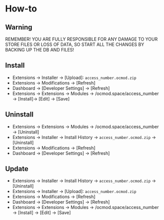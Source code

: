 # How-to

## Warning
REMEMBER! YOU ARE FULLY RESPONSIBLE FOR ANY DAMAGE TO YOUR STORE FILES OR LOSS OF DATA, SO START ALL THE CHANGES BY BACKING UP THE DB AND FILES!

## Install
* Extensions → Installer → [Upload]: `access_number.ocmod.zip`
* Extensions → Modifications → [Refresh]
* Dashboard → [Developer Settings] → [Refresh]
* Extensions → Extensions → Modules → /ocmod.space/access_number → [Install]→ [Edit] → [Save]

## Uninstall
* Extensions → Extensions → Modules → /ocmod.space/access_number → [Uninstall]
* Extensions → Installer → Install History → `access_number.ocmod.zip` → [Uninstall]
* Extensions → Modifications → [Refresh]
* Dashboard → [Developer Settings] → [Refresh]

## Update
* Extensions → Installer → Install History → `access_number.ocmod.zip` → [Uninstall]
* Extensions → Installer → [Upload]: `access_number.ocmod.zip`
* Extensions → Modifications → [Refresh]
* Dashboard → [Developer Settings] → [Refresh]
* Extensions → Extensions → Modules → /ocmod.space/access_number → [Install] → [Edit] → [Save]

